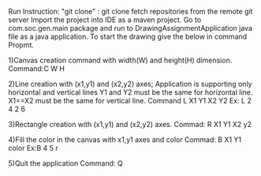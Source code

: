 Run Instruction:
"git clone" : git clone fetch repositories from the remote git server
Import the project into IDE as a maven project.
Go to com.soc.gen.main package and run to DrawingAssignmentApplication java file as a java application.
To start the drawing give the below in command Propmt.

1)Canvas creation command with width(W) and height(H) dimension.
Command:C W H

2)Line creation with (x1,y1) and (x2,y2) axes;
Application is supporting only horizontal and vertical lines
Y1 and Y2 must be the same for horizontal line.
X1==X2 must be the same for vertical line.
Command L X1 Y1 X2 Y2
Ex: L 2 4 2 6

3)Rectangle creation with (x1,y1) and (x2,y2) axes.
Commad: R X1 Y1 X2 y2

4)Fill the color in the canvas with x1,y1 axes and color
Commad: B X1 Y1 color 
Ex:B 4 5 r

5)Quit the application
Command: Q



 




